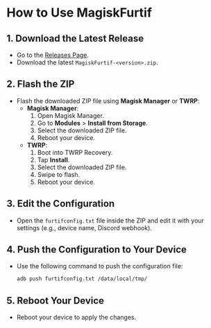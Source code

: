 
# How to Use MagiskFurtif

## 1. Download the Latest Release
- Go to the [Releases Page](https://github.com/veryraregaming/magisk-furtif-pi5/releases).
- Download the latest `MagiskFurtif-<version>.zip`.

## 2. Flash the ZIP
- Flash the downloaded ZIP file using **Magisk Manager** or **TWRP**:
  - **Magisk Manager**:
    1. Open Magisk Manager.
    2. Go to **Modules** > **Install from Storage**.
    3. Select the downloaded ZIP file.
    4. Reboot your device.
  - **TWRP**:
    1. Boot into TWRP Recovery.
    2. Tap **Install**.
    3. Select the downloaded ZIP file.
    4. Swipe to flash.
    5. Reboot your device.

## 3. Edit the Configuration
- Open the `furtifconfig.txt` file inside the ZIP and edit it with your settings (e.g., device name, Discord webhook).

## 4. Push the Configuration to Your Device
- Use the following command to push the configuration file:
  ```bash
  adb push furtifconfig.txt /data/local/tmp/
  ```

## 5. Reboot Your Device
- Reboot your device to apply the changes.
